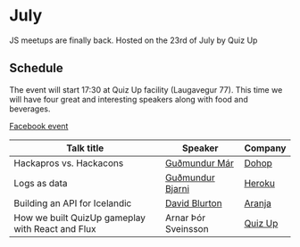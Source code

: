 # July
JS meetups are finally back.
Hosted on the 23rd of July by Quiz Up

## Schedule
The event will start 17:30 at Quiz Up facility (Laugavegur 77). This time we will have four great and interesting speakers along with food and beverages.  

[Facebook event](https://www.facebook.com/events/1654793668088876/)

| Talk title                                       | Speaker                 | Company                         |
|--------------------------------------------------|-------------------------|---------------------------------|
| Hackapros vs. Hackacons                          | [Guðmundur Már][#12]    | [Dohop](https://www.dohop.com/) |
| Logs as data                                     | [Guðmundur Bjarni][#11] | [Heroku](https://heroku.com/)   |
| Building an API for Icelandic                    | [David Blurton][#13]    | [Aranja](https://aranja.com/)   |
| How we built QuizUp gameplay with React and Flux | Arnar Þór Sveinsson     | [Quiz Up](https://quizup.com/)  |

[#12]: https://github.com/jsis/monthly-meetup/issues/12
[#11]: https://github.com/jsis/monthly-meetup/issues/11
[#13]: https://github.com/jsis/monthly-meetup/issues/13
